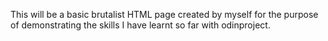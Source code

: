 This will be a basic brutalist HTML page created by myself for the purpose of demonstrating the skills I have learnt so far with odinproject.
 
